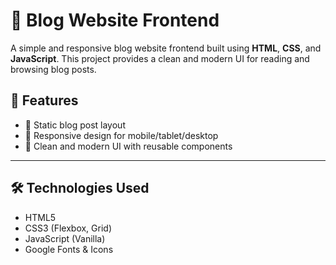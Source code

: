 # 📝 Blog Website Frontend

A simple and responsive blog website frontend built using **HTML**, **CSS**, and **JavaScript**. This project provides a clean and modern UI for reading and browsing blog posts.

## 🚀 Features

- 📄 Static blog post layout
- 📱 Responsive design for mobile/tablet/desktop
- 🎨 Clean and modern UI with reusable components

---

## 🛠 Technologies Used

- HTML5
- CSS3 (Flexbox, Grid)
- JavaScript (Vanilla)
- Google Fonts & Icons
